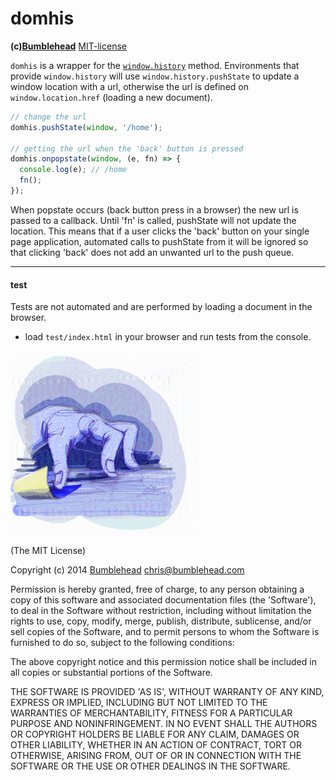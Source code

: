 domhis
======
**(c)[Bumblehead][0]** [MIT-license](#license)

`domhis` is a wrapper for the [`window.history`][1] method. Environments that provide `window.history` will use `window.history.pushState` to update a window location with a url, otherwise the url is defined on `window.location.href` (loading a new document).

```javascript
// change the url
domhis.pushState(window, '/home');

// getting the url when the 'back' button is pressed
domhis.onpopstate(window, (e, fn) => {
  console.log(e); // /home
  fn();
});
```

When popstate occurs (back button press in a browser) the new url is passed to a callback. Until 'fn' is called, pushState will not update the location. This means that if a user clicks the 'back' button on your single page application, automated calls to pushState from it will be ignored so that clicking 'back' does not add an unwanted url to the push queue.

[0]: http://www.bumblehead.com                            "bumblehead"
[1]: https://developer.mozilla.org/en-US/docs/Web/Guide/API/DOM/Manipulating_the_browser_history "history"

---------------------------------------------------------
#### <a id="test"></a>test

Tests are not automated and are performed by loading a document in the browser.

- load `test/index.html` in your browser and run tests from the console.


![scrounge](https://github.com/iambumblehead/scroungejs/raw/main/img/hand.png)

(The MIT License)

Copyright (c) 2014 [Bumblehead][0] <chris@bumblehead.com>

Permission is hereby granted, free of charge, to any person obtaining a copy of this software and associated documentation files (the 'Software'), to deal in the Software without restriction, including without limitation the rights to use, copy, modify, merge, publish, distribute, sublicense, and/or sell copies of the Software, and to permit persons to whom the Software is furnished to do so, subject to the following conditions:

The above copyright notice and this permission notice shall be included in all copies or substantial portions of the Software.

THE SOFTWARE IS PROVIDED 'AS IS', WITHOUT WARRANTY OF ANY KIND, EXPRESS OR IMPLIED, INCLUDING BUT NOT LIMITED TO THE WARRANTIES OF MERCHANTABILITY, FITNESS FOR A PARTICULAR PURPOSE AND NONINFRINGEMENT. IN NO EVENT SHALL THE AUTHORS OR COPYRIGHT HOLDERS BE LIABLE FOR ANY CLAIM, DAMAGES OR OTHER LIABILITY, WHETHER IN AN ACTION OF CONTRACT, TORT OR OTHERWISE, ARISING FROM, OUT OF OR IN CONNECTION WITH THE SOFTWARE OR THE USE OR OTHER DEALINGS IN THE SOFTWARE.
